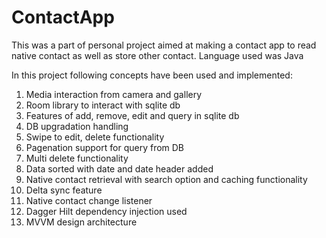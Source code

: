 # ContactApp
This was a part of personal project aimed at making a contact app to read native contact as well as store other contact. Language used was Java

In this project following concepts have been used and implemented:
1. Media interaction from camera and gallery
2. Room library to interact with sqlite db
3. Features of add, remove, edit and query in sqlite db
4. DB upgradation handling 
5. Swipe to edit, delete functionality
6. Pagenation support for query from DB
7. Multi delete functionality
8. Data sorted with date and date header added
9. Native contact retrieval with search option and caching functionality
10. Delta sync feature 
11. Native contact change listener
12. Dagger Hilt dependency injection used
13. MVVM design architecture
